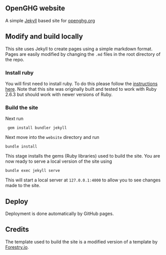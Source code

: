 ## OpenGHG website

A simple [Jekyll](https://jekyllrb.com/) based site for [openghg.org](https://www.openghg.org)

## Modify and build locally

This site uses Jekyll to create pages using a simple markdown format. Pages are easily modified by changing
the `.md` files in the root directory of the repo.

### Install ruby
You will first need to install ruby. To do this please follow the [instructions here](https://www.digitalocean.com/community/tutorials/how-to-install-ruby-on-rails-with-rbenv-on-ubuntu-18-04). Note that this site was originally built and tested to work with Ruby 2.6.3 but should work with newer versions of Ruby.

### Build the site 

Next run

` gem install bundler jekyll`

Next move into the `website` directory and run

`bundle install`

This stage installs the gems (Ruby libraries) used to build the site. You are now ready to serve a local version of the site using

`bundle exec jekyll serve`

This will start a local server at `127.0.0.1:4000` to allow you to see changes made to the site.

## Deploy

Deployment is done automatically by GitHub pages.

## Credits

The template used to build the site is a modified version of a template by [Forestry.io](https://github.com/forestryio/ubuild-jekyll).
